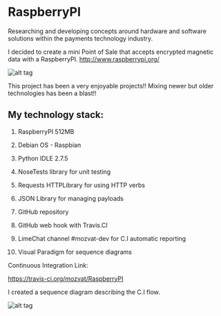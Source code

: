 RaspberryPI
===========

Researching and developing concepts around hardware and software solutions 
within the payments technology industry. 


I decided to create a mini Point of Sale that accepts encrypted magnetic data with 
a RaspberryPI. http://www.raspberrypi.org/ 

![alt tag](https://raw.githubusercontent.com/mozvat/RaspberryPI/master/RaspBerryPI.jpg)

This project has been a very enjoyable projects!! Mixing 
newer but older technologies has been a blast!!

My technology stack:
-------------------

1) RaspberryPI 512MB 
 
2) Debian OS  - Raspbian

3) Python IDLE 2.7.5  
 
4) NoseTests library for unit testing  

5) Requests HTTPLibrary for using HTTP verbs

6) JSON Library for managing payloads
 
7) GitHub repository
 
8) GitHub web hook with Travis.CI  

9) LimeChat channel #mozvat-dev for C.I automatic reporting

10) Visual Paradigm for sequence diagrams

Continuous Integration Link:  
  
https://travis-ci.org/mozvat/RaspberryPI

I created a sequence diagram describing the C.I flow. 

![alt tag](https://raw.githubusercontent.com/mozvat/RaspberryPI/master/TransberryCI.jpg)
